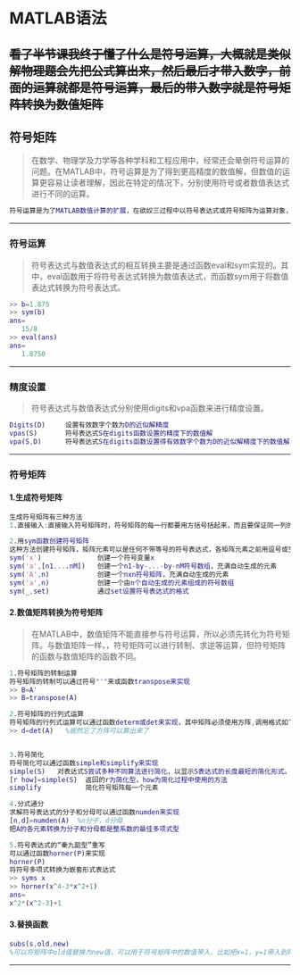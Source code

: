 # MATLAB语法
~~看了半节课我终于懂了什么是符号运算，大概就是类似解物理题会先把公式算出来，然后最后才带入数字，前面的运算就都是符号运算，最后的带入数字就是符号矩阵转换为数值矩阵~~
---
## 符号矩阵
>在数学、物理学及力学等各种学科和工程应用中，经常还会晕倒符号运算的问题。在MATLAB中，符号运算是为了得到更高精度的数值解，但数值的运算更容易让读者理解，因此在特定的情况下，分别使用符号或者数值表达式进行不同的运算。  
```matlab
符号运算是为了MATLAB数值计算的扩展，在欲奴三过程中以符号表达式或符号矩阵为运算对象，实现了符号计算和数值计算的相互结合，使应用更灵活。
```
---
### 符号运算
>符号表达式与数值表达式的相互转换主要是通过函数eval和sym实现的。其中，eval函数用于将符号表达式转换为数值表达式，而函数sym用于将数值表达式转换为符号表达式。
```matlab
>> b=1.875
>> sym(b)
ans=
   15/8
>> eval(ans)
ans=
   1.8750
```
---
### 精度设置
>符号表达式与数值表达式分别使用digits和vpa函数来进行精度设置。
```matlab
Digits(D)     设置有效数字个数为D的近似解精度
vpas(S)       符号表达式S在digits函数设置的精度下的数值解
vpa(S,D)      符号表达式S在digits函数设置得有效数字个数为D的近似解精度下的数值解(前两个函数结合)
```
---
### 符号矩阵
#### 1.生成符号矩阵
```matlab
生成符号矩阵有三种方法
1.直接输入:直接输入符号矩阵时，符号矩阵的每一行都要用方括号括起来，而且要保证同一列的各行元素字符串长度相同，因此在较短的字符串中要插入空格来补齐长度，否则程序将报错

2.用sym函数创建符号矩阵
这种方法创建符号矩阵，矩阵元素可以是任何不带等号的符号表达式，各矩阵元素之前用逗号或空格分隔，各行之间用分号分隔，个元素字符串长度可以不相等，常用格式:
sym('x')              创建一个符号变量x
sym('a',[n1....nM])   创建一个n1-by-...-by-nM符号数组，充满自动生成的元素
sym('A',n)            创建一个nxn符号矩阵，充满自动生成的元素
sym('a',n)            创建一个由n个自动生成的元素组成的符号数组
sym(_,set)            通过set设置符号表达式的格式
```
#### 2.数值矩阵转换为符号矩阵
>在MATLAB中，数值矩阵不能直接参与符号运算，所以必须先转化为符号矩阵。与数值矩阵一样，，符号矩阵可以进行转制、求逆等运算，但符号矩阵的函数与数值矩阵的函数不同。
```matlab
1.符号矩阵的转制运算
符号矩阵的转制可以通过符号"'"来或函数transpose来实现
>> B=A'
>> B=transpose(A)

2.符号矩阵的行列式运算
符号矩阵的行列式运算可以通过函数determ或det来实现，其中矩阵必须使用方阵,调用格式如下。
>> d=det(A)   %居然忘了方阵可以算出来了


3.符号简化
符号简化可以通过函数simple和simplify来实现
simple(S)   对表达式S尝试多种不同算法进行简化，以显示S表达式的长度最短的简化形式。若S为一矩阵，则结果是全矩阵的最短型，而非每个元素的最短型
[r how]=simple(S)  返回的r为简化型，how为简化过程中使用的方法
simplify           简化符号矩阵每一个元素

4.分式通分
求解符号表达式的分子和分母可以通过函数numden来实现
[n,d]=numden(A)  %n分子，d分母
把A的各元素转换为分子和分母都是整系数的最佳多项式型

5.符号表达式的“秦九韶型”重写
可以通过函数horner(P)来实现
horner(P)
将符号多项式转换为嵌套形式表达式
>> syms x
>> horner(x^4-3*x^2+1)
ans=
x^2*(x^2-3)+1
```
#### 3.替换函数
```matlab
subs(s,old,new)
%可以将矩阵中old值替换为new值，可以用于符号矩阵中的数值带入，比如把x=1，y=1带入到符号矩阵中
```
---